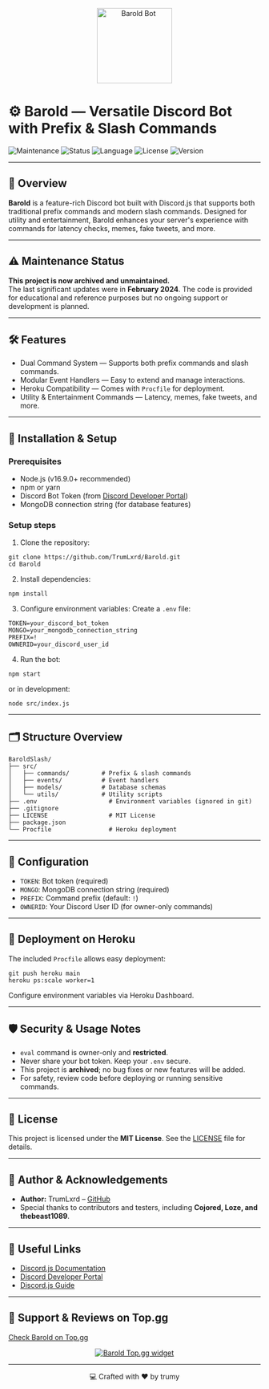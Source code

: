 
<p align="center">
  <img src="https://github.com/TrumLxrd/BaroldSlash/blob/c5c36e586135449c07cf8eda1f370469d54616c8/R.jpg" alt="Barold Bot" width="150" height="150" />
</p>

# ⚙️ Barold — Versatile Discord Bot with Prefix & Slash Commands

![Maintenance](https://img.shields.io/badge/Maintained-No-blue)
![Status](https://img.shields.io/badge/Status-Archived-red?style=flat)
![Language](https://img.shields.io/badge/Language-JavaScript-yellow)
![License](https://img.shields.io/badge/License-MIT-green)
![Version](https://img.shields.io/badge/Version-1.0.0-blue)

---

## 📝 Overview

**Barold** is a feature-rich Discord bot built with Discord.js that supports both traditional prefix commands and modern slash commands. Designed for utility and entertainment, Barold enhances your server's experience with commands for latency checks, memes, fake tweets, and more.

---

## ⚠️ Maintenance Status

**This project is now archived and unmaintained.**  
The last significant updates were in **February 2024**. The code is provided for educational and reference purposes but no ongoing support or development is planned.

---

## 🛠️ Features

- Dual Command System — Supports both prefix commands and slash commands.
- Modular Event Handlers — Easy to extend and manage interactions.
- Heroku Compatibility — Comes with `Procfile` for deployment.
- Utility & Entertainment Commands — Latency, memes, fake tweets, and more.

---

## 🚀 Installation & Setup

### Prerequisites
- Node.js (v16.9.0+ recommended)
- npm or yarn
- Discord Bot Token (from [Discord Developer Portal](https://discord.com/developers/applications))
- MongoDB connection string (for database features)

### Setup steps
1. Clone the repository:

```
git clone https://github.com/TrumLxrd/Barold.git
cd Barold
```

2. Install dependencies:

```
npm install
```

3. Configure environment variables: Create a `.env` file:

```
TOKEN=your_discord_bot_token
MONGO=your_mongodb_connection_string
PREFIX=!
OWNERID=your_discord_user_id
```

4. Run the bot:

```
npm start
```

or in development:

```
node src/index.js
```

---

## 🗂️ Structure Overview

```
BaroldSlash/
├── src/
│   ├── commands/         # Prefix & slash commands
│   ├── events/           # Event handlers
│   ├── models/           # Database schemas
│   └── utils/            # Utility scripts
├── .env                    # Environment variables (ignored in git)
├── .gitignore
├── LICENSE                 # MIT License
├── package.json
└── Procfile                # Heroku deployment
```

---

## 🔧 Configuration

- `TOKEN`: Bot token (required)  
- `MONGO`: MongoDB connection string (required)  
- `PREFIX`: Command prefix (default: `!`)  
- `OWNERID`: Your Discord User ID (for owner-only commands)

---

## 🚀 Deployment on Heroku

The included `Procfile` allows easy deployment:

```
git push heroku main
heroku ps:scale worker=1
```

Configure environment variables via Heroku Dashboard.

---

## 🛡️ Security & Usage Notes

- `eval` command is owner-only and **restricted**.  
- Never share your bot token. Keep your `.env` secure.  
- This project is **archived**; no bug fixes or new features will be added.  
- For safety, review code before deploying or running sensitive commands.

---

## 📄 License

This project is licensed under the **MIT License**. See the [LICENSE](LICENSE) file for details.

---

## 🤝 Author & Acknowledgements

- **Author:** TrumLxrd – [GitHub](https://github.com/TrumLxrd)  
- Special thanks to contributors and testers, including **Cojored, Loze, and thebeast1089**.

---

## 🔗 Useful Links

- [Discord.js Documentation](https://discord.js.org/#/docs)  
- [Discord Developer Portal](https://discord.com/developers/applications)  
- [Discord.js Guide](https://discordjs.guide)  

---

## 🌟 Support & Reviews on Top.gg

[Check Barold on Top.gg](https://top.gg/bot/769998530445312010?s=09e612a2d9b17)

<p align="center">
  <a href="https://top.gg/bot/769998530445312010">
    <img src="https://top.gg/api/widget/769998530445312010.svg" alt="Barold Top.gg widget" />
  </a>
</p>

---

<p align="center">💻 Crafted with ❤️ by trumy</p>
